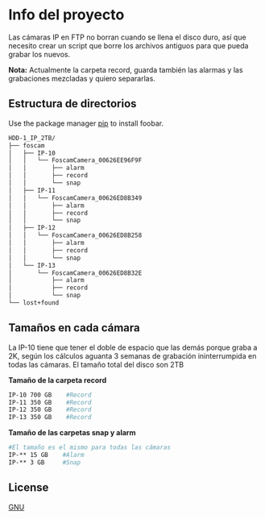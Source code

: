 # Info del proyecto

Las cámaras IP en FTP no borran cuando se llena el disco duro, así que necesito crear un script que borre los archivos antiguos para que pueda grabar los nuevos.

**Nota:** Actualmente la carpeta record, guarda también las alarmas y las grabaciones mezcladas y quiero separarlas.


## Estructura de directorios

Use the package manager [pip](https://pip.pypa.io/en/stable/) to install foobar.

```bash
HDD-1_IP_2TB/
├── foscam
│   ├── IP-10
│   │   └── FoscamCamera_00626EE96F9F
│   │       ├── alarm
│   │       ├── record
│   │       └── snap
│   ├── IP-11
│   │   └── FoscamCamera_00626ED8B349
│   │       ├── alarm
│   │       ├── record
│   │       └── snap
│   ├── IP-12
│   │   └── FoscamCamera_00626ED8B258
│   │       ├── alarm
│   │       ├── record
│   │       └── snap
│   └── IP-13
│       └── FoscamCamera_00626ED8B32E
│           ├── alarm
│           ├── record
│           └── snap
└── lost+found
```

## Tamaños en cada cámara

La IP-10 tiene que tener el doble de espacio que las demás porque graba a 2K, según los cálculos aguanta 3 semanas de grabación ininterrumpida en todas las cámaras. El tamaño total del disco son 2TB

**Tamaño de la carpeta record**
```bash
IP-10 700 GB    #Record
IP-11 350 GB    #Record
IP-12 350 GB    #Record
IP-13 350 GB    #Record
```

**Tamaño de las carpetas snap y alarm**
```bash
#El tamaño es el mismo para todas las cámaras
IP-** 15 GB    #Alarm
IP-** 3 GB     #Snap
```



## License
[GNU](https://www.gnu.org/licenses/gpl-3.0.html)
